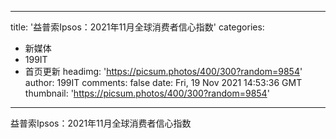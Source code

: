 
---
title: '益普索Ipsos：2021年11月全球消费者信心指数'
categories: 
 - 新媒体
 - 199IT
 - 首页更新
headimg: 'https://picsum.photos/400/300?random=9854'
author: 199IT
comments: false
date: Fri, 19 Nov 2021 14:53:36 GMT
thumbnail: 'https://picsum.photos/400/300?random=9854'
---

<div>   
益普索Ipsos：2021年11月全球消费者信心指数  
</div>
            